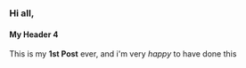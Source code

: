 ### Hi all,

#### My Header 4

This is my **1st Post** ever, and i'm very _happy_ to have done this

